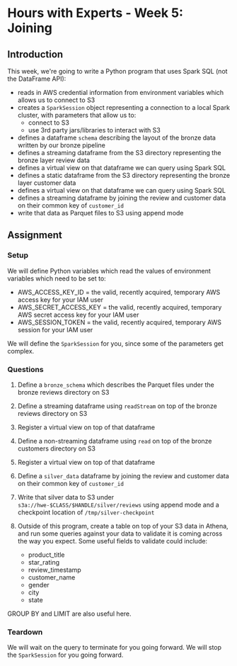 # Hours with Experts - Week 5: Joining 

## Introduction

This week, we're going to write a Python program that uses Spark SQL (not the DataFrame API):

   * reads in AWS credential information from environment variables which allows us to connect to S3
   * creates a `SparkSession` object representing a connection to a local Spark cluster, with parameters that allow us to:
      * connect to S3
      * use 3rd party jars/libraries to interact with S3
   * defines a dataframe `schema` describing the layout of the bronze data written by our bronze pipeline
   * defines a streaming dataframe from the S3 directory representing the bronze layer review data 
   * defines a virtual view on that dataframe we can query using Spark SQL
   * defines a static dataframe from the S3 directory representing the bronze layer customer data
   * defines a virtual view on that dataframe we can query using Spark SQL
   * defines a streaming dataframe by joining the review and customer data on their common key of `customer_id`
   * write that data as Parquet files to S3 using append mode

## Assignment

### Setup

We will define Python variables which read the values of environment variables which need to be set to:
   * AWS_ACCESS_KEY_ID = the valid, recently acquired, temporary AWS access key for your IAM user
   * AWS_SECRET_ACCESS_KEY = the valid, recently acquired, temporary AWS secret access key for your IAM user
   * AWS_SESSION_TOKEN = the valid, recently acquired, temporary AWS session for your IAM user

We will define the `SparkSession` for you, since some of the parameters get complex.

### Questions

1. Define a `bronze_schema` which describes the Parquet files under the bronze reviews directory on S3
2. Define a streaming dataframe using `readStream` on top of the bronze reviews directory on S3
3. Register a virtual view on top of that dataframe
4. Define a non-streaming dataframe using `read` on top of the bronze customers directory on S3
5. Register a virtual view on top of that dataframe
6. Define a `silver_data` dataframe by joining the review and customer data on their common key of `customer_id`
7. Write that silver data to S3 under `s3a://hwe-$CLASS/$HANDLE/silver/reviews` using append mode and a checkpoint location of `/tmp/silver-checkpoint`
8. Outside of this program, create a table on top of your S3 data in Athena, and run some queries against your data to validate it is coming across the way you expect. Some useful fields to validate could include:

   * product_title
   * star_rating
   * review_timestamp
   * customer_name
   * gender
   * city
   * state

GROUP BY and LIMIT are also useful here.

### Teardown
We will wait on the query to terminate for you going forward.
We will stop the `SparkSession` for you going forward.
